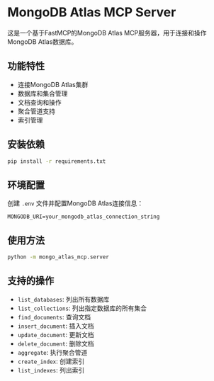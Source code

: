 # MongoDB Atlas MCP Server

这是一个基于FastMCP的MongoDB Atlas MCP服务器，用于连接和操作MongoDB Atlas数据库。

## 功能特性

- 连接MongoDB Atlas集群
- 数据库和集合管理
- 文档查询和操作
- 聚合管道支持
- 索引管理

## 安装依赖

```bash
pip install -r requirements.txt
```

## 环境配置

创建 `.env` 文件并配置MongoDB Atlas连接信息：

```
MONGODB_URI=your_mongodb_atlas_connection_string
```

## 使用方法

```bash
python -m mongo_atlas_mcp.server
```

## 支持的操作

- `list_databases`: 列出所有数据库
- `list_collections`: 列出指定数据库的所有集合
- `find_documents`: 查询文档
- `insert_document`: 插入文档
- `update_document`: 更新文档
- `delete_document`: 删除文档
- `aggregate`: 执行聚合管道
- `create_index`: 创建索引
- `list_indexes`: 列出索引 